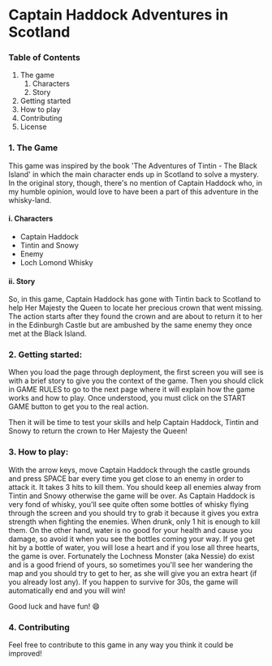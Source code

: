 # Captain Haddock Adventures in Scotland

### Table of Contents

1. The game
    1. Characters
    1. Story
1. Getting started
1. How to play
1. Contributing
1. License

### 1. The Game
This game was inspired by the book 'The Adventures of Tintin - The Black Island' in which the main character ends up in Scotland to solve a mystery. In the original story, though, there's no mention of Captain Haddock who, in my humble opinion, would love to have been a part of this adventure in the whisky-land.

#### i. Characters

* Captain Haddock
* Tintin and Snowy
* Enemy
* Loch Lomond Whisky

#### ii. Story

So, in this game, Captain Haddock has gone with Tintin back to Scotland to help Her Majesty the Queen to locate her precious crown that went missing. The action starts after they found the crown and are about to return it to her in the Edinburgh Castle but are ambushed by the same enemy they once met at the Black Island.

### 2. Getting started:

When you load the page through deployment, the first screen you will see is with a brief story to give you the context of the game. Then you should click in GAME RULES to go to the next page where it will explain how the game works and how to play. Once understood, you must click on the START GAME button to get you to the real action.

Then it will be time to test your skills and help Captain Haddock, Tintin and Snowy to return the crown to Her Majesty the Queen!

<pagina inicial>

### 3. How to play:

With the arrow keys, move Captain Haddock through the castle grounds and press SPACE bar every time you get close to an enemy in order to attack it. It takes 3 hits to kill them. You should keep all enemies alway from Tintin and Snowy otherwise the game will be over. As Captain Haddock is very fond of whisky, you'll see quite often some bottles of whisky flying through the screen and you should try to grab it because it gives you extra strength when fighting the enemies. When drunk, only 1 hit is enough to kill them. On the other hand, water is no good for your health and cause you damage, so avoid it when you see the bottles coming your way. If you get hit by a bottle of water, you will lose a heart and if you lose all three hearts, the game is over. Fortunately the Lochness Monster (aka Nessie) do exist and is a good friend of yours, so sometimes you'll see her wandering the map and you should try to get to her, as she will give you an extra heart (if you already lost any). If you happen to survive for 30s, the game will automatically end and you will win!

<pagina acao>
<melhorar explicacao com icones/fotos>

Good luck and have fun! :smile:

### 4. Contributing

Feel free to contribute to this game in any way you think it could be improved!

<!---
### 5. Credits
fotos
video tintin
livros tintin
--->
<!---
### 6. License 
--->
